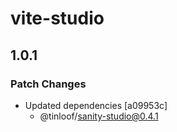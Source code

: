 # vite-studio

## 1.0.1

### Patch Changes

- Updated dependencies [a09953c]
  - @tinloof/sanity-studio@0.4.1
